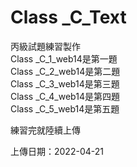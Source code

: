 # Class _C_Text  
丙級試題練習製作  
Class _C_1_web14是第一題  
Class _C_2_web14是第二題  
Class _C_3_web14是第三題  
Class _C_4_web14是第四題  
Class _C_5_web14是第五題  

練習完就陸續上傳  

上傳日期：2022-04-21